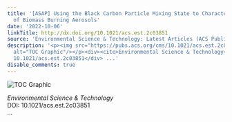 ```yaml
---
title: '[ASAP] Using the Black Carbon Particle Mixing State to Characterize the Lifecycle
  of Biomass Burning Aerosols'
date: '2022-10-06'
linkTitle: http://dx.doi.org/10.1021/acs.est.2c03851
source: 'Environmental Science & Technology: Latest Articles (ACS Publications)'
description: '<p><img src="https://pubs.acs.org/cms/10.1021/acs.est.2c03851/asset/images/medium/es2c03851_0004.gif"
  alt="TOC Graphic"/></p><div><cite>Environmental Science & Technology</cite></div><div>DOI:
  10.1021/acs.est.2c03851</div> ...'
disable_comments: true
---
```

<p><img src="https://pubs.acs.org/cms/10.1021/acs.est.2c03851/asset/images/medium/es2c03851_0004.gif" alt="TOC Graphic"/></p><div><cite>Environmental Science & Technology</cite></div><div>DOI: 10.1021/acs.est.2c03851</div> ...